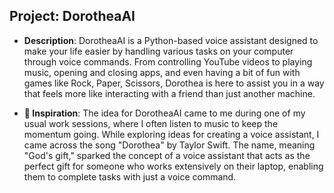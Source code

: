 ## Project: DorotheaAI

- **Description**: DorotheaAI is a Python-based voice assistant designed to make your life easier by handling various tasks on your computer through voice commands. From controlling YouTube videos to playing music, opening and closing apps, and even having a bit of fun with games like Rock, Paper, Scissors, Dorothea is here to assist you in a way that feels more like interacting with a friend than just another machine.

- **🌟 Inspiration**: The idea for DorotheaAI came to me during one of my usual work sessions, where I often listen to music to keep the momentum going. While exploring ideas for creating a voice assistant, I came across the song "Dorothea" by Taylor Swift. The name, meaning "God's gift," sparked the concept of a voice assistant that acts as the perfect gift for someone who works extensively on their laptop, enabling them to complete tasks with just a voice command.
